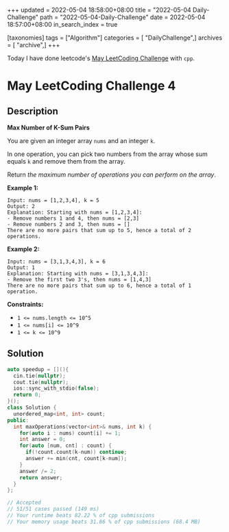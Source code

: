 +++
updated = 2022-05-04 18:58:00+08:00
title = "2022-05-04 Daily-Challenge"
path = "2022-05-04-Daily-Challenge"
date = 2022-05-04 18:57:00+08:00
in_search_index = true

[taxonomies]
tags = ["Algorithm"]
categories = [ "DailyChallenge",]
archives = [ "archive",]
+++

Today I have done leetcode's [May LeetCoding Challenge](https://leetcode.com/problems/max-number-of-k-sum-pairs/) with `cpp`.

<!-- more -->

# May LeetCoding Challenge 4

## Description

**Max Number of K-Sum Pairs**

You are given an integer array `nums` and an integer `k`.

In one operation, you can pick two numbers from the array whose sum equals `k` and remove them from the array.

Return *the maximum number of operations you can perform on the array*.

 

**Example 1:**

```
Input: nums = [1,2,3,4], k = 5
Output: 2
Explanation: Starting with nums = [1,2,3,4]:
- Remove numbers 1 and 4, then nums = [2,3]
- Remove numbers 2 and 3, then nums = []
There are no more pairs that sum up to 5, hence a total of 2 operations.
```

**Example 2:**

```
Input: nums = [3,1,3,4,3], k = 6
Output: 1
Explanation: Starting with nums = [3,1,3,4,3]:
- Remove the first two 3's, then nums = [1,4,3]
There are no more pairs that sum up to 6, hence a total of 1 operation.
```

 

**Constraints:**

- `1 <= nums.length <= 10^5`
- `1 <= nums[i] <= 10^9`
- `1 <= k <= 10^9`

## Solution

``` cpp
auto speedup = [](){
  cin.tie(nullptr);
  cout.tie(nullptr);
  ios::sync_with_stdio(false);
  return 0;
}();
class Solution {
  unordered_map<int, int> count;
public:
  int maxOperations(vector<int>& nums, int k) {
    for(auto i : nums) count[i] += 1;
    int answer = 0;
    for(auto [num, cnt] : count) {
      if(!count.count(k-num)) continue;
      answer += min(cnt, count[k-num]);
    }
    answer /= 2;
    return answer;
  }
};

// Accepted
// 51/51 cases passed (149 ms)
// Your runtime beats 82.22 % of cpp submissions
// Your memory usage beats 31.86 % of cpp submissions (68.4 MB)
```
